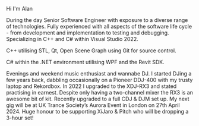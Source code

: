 Hi I'm Alan

During the day Senior Software Engineer with exposure to a diverse range of technologies. Fully experienced with all aspects of the software life cycle - from development and implementation to testing and debugging. Specializing in C++ and C# within Visual Studio 2022.

C++ utilising STL, Qt, Open Scene Graph using Git for source control.

C# within the .NET environment utilising WPF and the Revit SDK.

Evenings and weekend music enthusiast and wannabe DJ. I started DJing a few years back, dabbling occasionally on a Pioneer DDJ-400 with my trusty laptop and Rekordbox. In 2022 I upgraded to the XDJ-RX3 and stated practising in earnest. Despite only having a two-channel mixer the RX3 is an awesome bit of kit. Recently upgraded to a full CDJ & DJM set up. My next gig will be at UK Trance Society’s Aurora Event in London on 27th April 2024. Huge honour to be supporting XiJaro & Pitch who will be dropping a 3-hour set!
